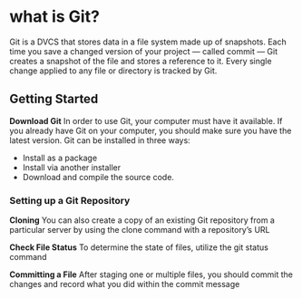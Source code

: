# what is Git?

Git is a DVCS that stores data in a file system made up of snapshots.
Each time you save a changed version of your project — called commit —
Git creates a snapshot of the file and stores a reference to it.
Every single change applied to any file or directory is tracked by Git.


## Getting Started
**Download Git**
In order to use Git, your computer must have it available. If you 
already have Git on your computer, you should make sure you have 
the latest version.
Git can be installed in three ways:
- Install as a package
- Install via another installer
- Download and compile the source code.

### Setting up a Git Repository

**Cloning**
You can also create a copy of an existing Git repository from a 
particular server by using the clone command with a repository’s URL

**Check File Status**
To determine the state of files, utilize the git status command

**Committing a File**
After staging one or multiple files, you should commit the changes 
and record what you did within the commit message








